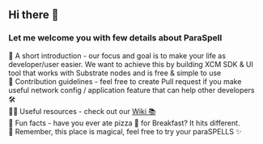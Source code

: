 ## Hi there 👋
### Let me welcome you with few details about ParaSpell
🧰 A short introduction - our focus and goal is to make your life as developer/user easier. We want to achieve this by building XCM SDK & UI tool that works with Substrate nodes and is free & simple to use<br>
🌈 Contribution guidelines - feel free to create Pull request if you make useful network config / application feature that can help other developers 🛠️<br>
👩‍💻 Useful resources - check out our [Wiki 📚️](https://github.com/paraspell/ui/wiki)<br>
🍿 Fun facts - have you ever ate pizza 🍕 for Breakfast? It hits different.<br>
🧙 Remember, this place is magical, feel free to try your paraSPELLS ✨<br>
